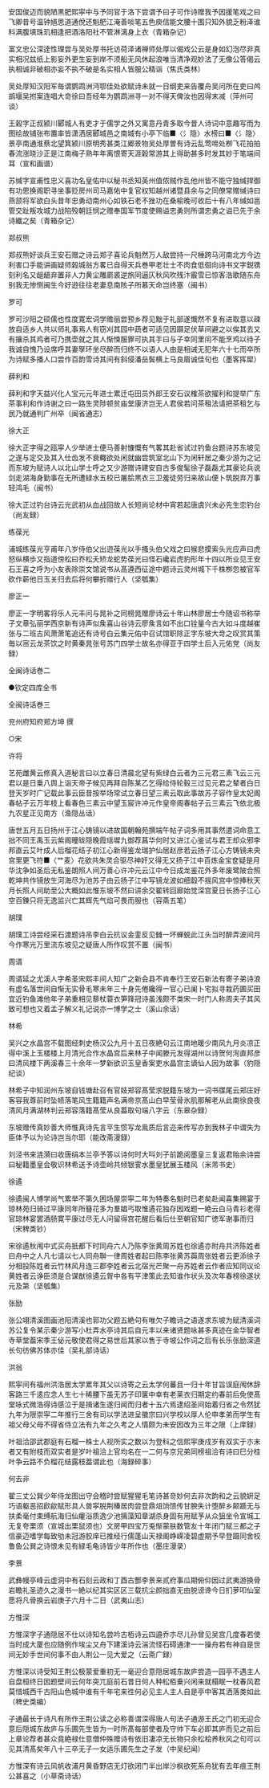 <!-- { "loadSidebar": true } -->
安国俊迈而貌陋黒肥熙寜中与予同官于洛下尝谓予曰子可作诗赠我予因援笔戏之曰飞卿昔号温钟馗思道通侻还魁肥江淹善啖笔五色庾信能文腰十围只知外貌乏粉泽谁料满腹填珠玑相逢把酒洛阳社不管淋漓身上衣（青箱杂记）

富文忠公深逹性理尝与吴处厚书托访荷泽诸禅师处厚以偈戏公云是身如幻泡尽非真实相况兹纸上影妄外更生妄到岸不须船无风休起浪唯当清净观妙法了无像公答偈云执相诚非破相亦妄不执不破是名实相人皆服公精诣（焦氏类林）

吴处厚知汉阳军毎谓鹦鹉洲沔鄂佳处欲赋诗未就一日纲吏来告覆舟吴问所在吏曰鸬鹚堰吴拊案连唱大竒徐曰吾经年为鹦鹉洲寻一对不得天俾汝也因得末减（萍州可谈）

王榖字正叔颍川郾城人有吏才于儒学之外又寓意丹青多取今昔人诗词中意趣写而为图绘故铺张布置率皆潇洒居郾城邑之南城有小亭下临■〈氵隐〉水榜曰■〈氵隐〉景亭南通淮蔡北望箕颍川原明秀甚类江郷景物吴处厚曽有诗云乱莺啼处栁飞花拍拍春流涨晓沙正是江南梅子熟年年离恨寄天涯榖常游其上得助甚多时发其妙于笔端间耳（宣和画谱）

苏缄字宣甫性忠义喜功名皇佑中以秘书丞知英州值侬贼作乱他州皆不能守独缄捍御有功恩换阁职寻坐事贬房州司马嘉佑中复官权知越州诸暨县余与之同僚常赠缄诗曰燕颔将军欲白头昔年忠勇动南州心如铁石老不挫功在桑榆晚可收后十有八年缄如邕管交趾叛攻城力战陷殁朝廷悯之赠奉国军节度使赐谥忠勇则所谓忠勇之谥已先于余诗纎之矣（青箱杂记）

郑叔熊

郑叔熊好谈兵王安石赠之诗云郑子喜论兵魁然万人敌尝持一尺棰跨马河南北方今边利害口手能讲画疑师榖城翁方畧已自得天兵巻甲老壮士不肉食低徊向诗书文字鋭镌刻利名又龃龉弃置非人力黄尘雕罽裘逆旅同逼仄秋风吹残汴霰雪已惊客浩歌随东舟别我无惨恻闽生今好逰往往老妻息南陔子所慕天命岂终塞（闽书）

罗可

罗可沙阳之硕儒也性度寛宏词学赡丽尝预乡荐见黜于礼部遂慨然不复有进取意以疎放自适乡人共以师礼事焉人有窃刈其园中蔬者可适见因蹑足伏草间避之以俟其去又有攘杀其鸡者可乃携壶就之其人惭悚服罪可执其手曰与子幸同里闬不能烹鸡以待子我诚自愧乃设席呼其妻孥环坐尽醉而归终不以语人人由是相诫无犯年六十七而卒所为诗赋多播人口尝作百韵雪诗其间有斜侵潘岳鬓横上马良眉诚佳句也（墨客挥犀）

薛利和

薛利和字天益兴化人宝元元年进士累迁屯田员外郎王安石议榷茶欲擢利和提举广东茶事利和作诗谢之曰一路生灵陟顿贫庙堂康济岂无人君侯若问茶租法请把茶租乞与民乃就通判广州卒（闽省通志）

徐大正

徐大正字得之瓯寜人少举进士便马善射慷慨有气畧其赴省试过钓鱼台题诗苏东坡见之遂与定交及其入仕齿发不衰輙欲处闲就幽尝筑室北山下为闲轩居之秦少游为之记而东坡为赋诗人以北山学士呼之又少游赠诗建安自古多俊髦徐子磊磊尤其豪论兵说剑走湖海身勤事在无所遭緑水五校已屠脍黒衣三卫羞徒劳归来故山便卜筑脱弃万事轻鸿毛（闽书）

徐大正过钓台诗云光武初从血战回故人长短尚论材中宵若起唐虞兴未必先生恋钓台（尚友録）

练葆光

浦城练葆光亨甫年八岁侍伯父出逰葆光以手搔头伯父戏之曰猴悲摸索头光应声曰虎怒纵横歩又指道傍松曰乔松夭矫龙蛇势葆光曰怪石巉岩虎豹形年十四以所业见王安石王喜之呼为小友表除崇文馆说书从髙遵西征途中题诗云灵州城下千株栁忽被官军砍作薪他日玉关归去后将何攀折赠行人（坚瓠集）

廖正一

廖正一字明畧将乐人元丰问与晁补之同榜晁赠廖诗云十年山林廖居士今随诏书称举子文章弘丽学西京新有诗声似矦喜山谷诗云廖矦言如不出口铨量今古大如斗度越崔张与二班古风萧萧笔追还有诗号白云集元佑中召试馆职除正字东坡大竒之叹赏其策毎以宻云龙茶饮之时黄秦晁张号苏门四学士故名亦得亚于四学士后入元佑党（尚友録）

全闽诗话巻二

●钦定四库全书

全闽诗话巻三

兖州府知府郑方坤 撰

○宋

许将

艺苑雌黄云修真入道秘言曰以立春日清晨北望有紫绿白云者为三元君三素飞云三元君以是日乗八舆上诣天帝子候见再拜自陈某乙乞得给侍轮毂三过见元君之辇者白日登天岁时广记载此事云臣昔按举场常试立春日望三素云取此事故苏子容作皇太妃阁春帖子云万年枝上看春色三素云中望玉宸许冲元作皇帝阁春帖子云三素云飞依北极九农星正见南方（渔隠丛话）

唐世五月五日扬州于江心铸镜以进故国朝翰苑撰端午帖子词多用其事然遣词命意工拙不同王禹玉云紫阁曈昽隠晚霞瑶墀九御荐菖华何时又进江心鉴试与君王却众邪李邦直云艾叶成人后榴花结子初江心新得鉴龙瑞护仙居赵彦若云扬子江心方铸镜未央宫里更飞符■〈艹麦〉花欲共朱灵合驱尽神奸又得无又扬子江中百炼金宝奁疑是月华沈争如圣后无私鉴朗照人间万善心许冲元云江中今日成龙鉴花外多年废鹭陂合照乾坤共作镜放生河海尽为池苏子由云扬子江中写镜龙波如细縠不揺风宫中惊捧秋天月长照人间助至公大概如此惟东坡不然曰讲余交翟转回廊始觉深宫夏日长扬子江心空百錬只将无逸监兴亡其辉先气焰可畏而服也（容斋五笔）

胡璞

胡璞工诗尝经采石渡题诗吊李白云抗议金銮反见雠一坏蝉蜕此江头当时醉弄波间月今作寒光万里流东坡见之疑唐人所作叹赏不置（闽书）

周谞

周谞延之尤溪人字希圣宋熙丰间人知广之新会县不肯奉行王安石新法有寄子弟诗浪有虚名落世间自惭无实骨毛寒未年三十身先倦纔得一官心已阑卜宅拟寻栽药圃买田宜近钓鱼滩他年子弟重相见藜杖蓑衣笋箨冠诗虽浅颇不类宋一时门人称周夫子其风致可想也又着孟子解义礼记说亦一博学之士（溪山余话）

林希

吴兴之水晶宫不载图经刺史杨汉公九月十五日夜絶句云江南地暖少南风九月炎凉正得中溪上玉楼楼上月清光合作水晶宫后来林子中闻滕元发得湖州以诗贺何洵直邦彦曰清风楼下两溪春三十余年一梦新欲识玉皇香案吏水晶宫主谪仙人因为故事（豹隠纪谈）

林希子中知润州东坡自钱塘赴召有官妓郑容髙莹求脱籍东坡为一词书牒尾云郑庄好客容我尊前时坠帻落笔风生籍籍声名满帝京髙山白早莹骨氷肌那解老从此南徐良夜清风月满湖林判云郑容落籍髙莹从良葢取句端八字云（东皋杂録）

东坡赠传真妙善大师惟真诗先言平生惯写龙鳯质后言迩来传写亦到我林子中谓失为臣体予以为论诗岂当尔耶（能改斋漫録）

刘泾书来涟漪曰收唐绢本兰亭予答以诗何时大呌刘子前跪阅墨皇三复返君贻余诗尝曰秘籍墨皇会敬识林希送予诗壶岭共倾银霅水墨皇犹展玉楼风（米芾书史）

徐遹

徐遹闽人博学尚气累举不第久困场屋崇寜二年为特奏名魁时已老矣赴闻喜集赐宴于琼林苑归骑过平康同年所簮花多为羣娼丐取惟遹花独存因戏题一絶云白马青衫老得官琼林宴罢酒肠寛平康过尽无人问留得宫花醒后看后仕至朝官知广徳军谢事而归（宋稗类钞）

宋徐遹秋闱中式买舟扺都下时同舟六人乃陈李张黄周苏姓也徐遹亦附舟共济陈姓者曰舟中之人凡七请以七人同舟聨一律周姓者起曰陈李张黄苏藇周张姓者云更添徐子分相投陈姓者云竹林风月连三郡李姓者云北宿光芒聚一舟苏姓者云作者应知同议论黄姓者云诤臣须是合谋猷徐遹云胷中各有平津策此去知谁作状头及次年春榜徐遂状元及第（坚瓠集）

张励

张公翊清溪图画池阳清溪也郭功父题五絶句有唯欠子瞻诗之语遂求东坡为赋清溪词苏公复令某示秦少游写小杜弄水亭诗其后自元丰以来诸贤题咏甚多真迹在金华智者寺草堂葢宋季王佖元敬使君得之易世后其家以售于寺坡公作词之后有长乐张励深道长句彷佛苏体亦佳（吴礼部诗话）

洪翁

熙寜间有福州洪浩居太学累年其父以诗寄之云太学何蕃且一归十年甘旨误庭闱休辞客路三千逺应念人生七十稀腰下虽无苏子印箧中幸有老莱衣归期定约春前后免使髙堂咏式微浩得诗感泣于是揖诸生遂归闻而归者十五六焉逮绍圣间始着归省之令然犹九年为限崇寜二年推行三舍有司以学法进呈徽宗曰兴学校以厚人伦申孝弟而学生有祖父母父母不得省侍立法有九年之久考之人情颇为未安因改为三年之限（上庠録）

叶祖洽邵武郡庭有石榴一株士人视所实之数以为登科之信熙寜庚戌岁有双实于朩末者又有附枝而双实者是岁叶祖洽上官均名在一二何与京兄弟同榜祖洽有诗曰巳分桂叶争云路不负榴花结露枝葢谓此也（海録碎事）

何去非

翟三丈公巽少年侍龙图出守会稽时尝赋猩猩毛笔诗甚竒妙何去非次韵和之云貌姸足巧语躯恶招歋歈赋形具人兽寜脱荆榛居肉尝登鼎俎饷馈传甘腴失计堕醉乡颠踬无与扶柔毫付束缚航海归仙癯浴质逸少池摛藻知章湖杀身固有用赋芧从众狙坐令宣城工无复夸栗须（宣城出栗鼠须也）文房甲四宝万兎惭蒙肤数管友十年闭门赋三都之子信豪迈嗜学每致劬未冠游胶庠已推经行儒蓬山天禄阁峥嵘凌碧虚期予早登蹑同舍校鲁鱼公巽之诗恨未见有緑毛龟诗皆少年所作也（墨庄漫录）

李景

武彝幔亭峰云虚洞中有石刻云政和丁酉古酆李景来贰府事瓜期俯仰因过武夷游换骨岩瞻礼圣迹久之漫书一絶以纪其实区区三载抗尘颜拙直无由脱谤谗今日扪萝叩仙室愿将凡骨换云岩庚子六月十二日（武夷山志）

方惟深

方惟深字子通隠居不仕以诗知名尝吟古栢诗云四邉乔朩尽儿孙曾见吴宫几度春若使当时成大厦也应随例作埃尘又舟下建溪诗云湍流怪石碍通津一一操舟若有神自是世间无妙手世间何事不由人荆公一见大爱之（云斋广録）

方惟深以诗受知王荆公极蒙爱重初无一毫迎合意隠居城东故庐尝造一园亭不遇主人自盘桓终日因题壁间云何年突兀庭前石昔日何人种松栢乗兴闲来就榻眠一枕春风君莫惜城西千古阳山色城中谁有千年宅来徃何必见主人主人自是亭中客其洒落类如此（稗史类编）

子通最长于诗凡有所作王荆公读之必称善谓深得唐人句法子通游王氏之门初无迎合意后隠城东故庐与乐圃先生皆为一时所髙每部使者及守帅下车必即其庐而见之前后上章论荐者甚众竟絶禄仕意僧仲殊赠诗有依旧凄凉无长物只余松桧养秋风之句可以见其清髙矣年八十三卒无子一女适乐圃先生之子发（中吴纪闻）

方惟深有诗云风帆收浦月黄昏野店无灯欲闭门半出岸沙枫欲死系舟犹有去年痕王荆公甚喜之（小草斋诗话）

